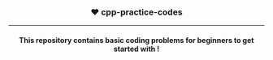 ### <p align="center"> ❤ cpp-practice-codes </p>

------------------------------------------------

#### <p align="center"> This repository contains basic coding problems for beginners to get started with ! </p> 
